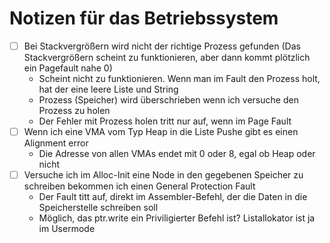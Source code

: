 # Notizen für das Betriebssystem

- [ ] Bei Stackvergrößern wird nicht der richtige Prozess gefunden (Das Stackvergrößern scheint zu funktionieren, aber dann kommt plötzlich ein Pagefault nahe 0)
  - Scheint nicht zu funktionieren. Wenn man im Fault den Prozess holt, hat der eine leere Liste und String
  - Prozess (Speicher) wird überschrieben wenn ich versuche den Prozess zu holen
  - Der Fehler mit Prozess holen tritt nur auf, wenn im Page Fault
- [ ] Wenn ich eine VMA vom Typ Heap in die Liste Pushe gibt es einen Alignment error
  - Die Adresse von allen VMAs endet mit 0 oder 8, egal ob Heap oder nicht
- [ ] Versuche ich im Alloc-Init eine Node in den gegebenen Speicher zu schreiben bekommen ich einen General Protection Fault
  - Der Fault titt auf, direkt im Assembler-Befehl, der die Daten in die Speicherstelle schreiben soll
  - Möglich, das ptr.write ein Priviligierter Befehl ist? Listallokator ist ja im Usermode